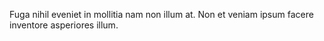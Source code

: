 Fuga nihil eveniet in mollitia nam non illum at. Non et veniam ipsum facere inventore asperiores illum.